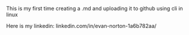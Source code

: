 This is my first time creating a .md and uploading it to github using cli in linux

Here is my linkedin: linkedin.com/in/evan-norton-1a6b782aa/